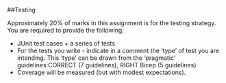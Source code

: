 ##Testing

Approximately 20% of marks in this assignment is for the testing strategy. You are required to provide the following:

- JUnit test cases + a series of tests
- For the tests you write - indicate in a comment the ‘type’ of test you are intending. This ‘type’ can be drawn from the ‘pragmatic’ guidelines:CORRECT (7 guidelines), RIGHT Bicep (5 guidelines)
- Coverage will be measured (but with modest expectations).
